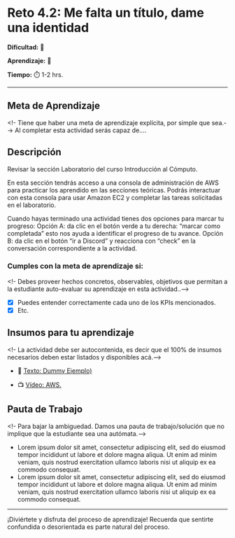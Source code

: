 # Reto 4.2: Me falta un título, dame una identidad


**Dificultad:** 🌻


**Aprendizaje:** 🍯


**Tiempo:** ⏱️ 1-2 hrs.

---

## Meta de Aprendizaje
<!- Tiene que haber una meta de aprendizaje explícita, por simple que sea.-->
Al completar esta actividad serás capaz de....

## Descripción
Revisar la sección Laboratorio del curso Introducción al Cómputo.

En esta sección tendrás acceso a una consola de administración de AWS para practicar los aprendido en las secciones teóricas. Podrás interactuar con esta consola para usar Amazon EC2 y completar las tareas solicitadas en el laboratorio. 

Cuando hayas terminado una actividad tienes dos opciones para marcar tu progreso:
Opción A: da clic en el botón verde a tu derecha: “marcar como completada” esto nos ayuda a identificar  el progreso de tu avance.
Opción B: da clic en el botón “ir a Discord” y reacciona con “check” en la conversación correspondiente a la actividad.


### Cumples con la meta de aprendizaje si:
<!- Debes proveer hechos concretos, observables, objetivos que permitan a la estudiante auto-evaluar su aprendizaje en esta actividad..-->

- [x] Puedes entender correctamente cada uno de los KPIs mencionados.
- [x] Etc.

## Insumos para tu aprendizaje
<!- La actividad debe ser autocontenida, es decir que el 100% de insumos necesarios deben estar listados y disponibles acá.-->
- 📄 [Texto: Dummy Ejemplo)](https://www.google.com/)

- 📺 [Vídeo: AWS.](https://www.youtube.com)

## Pauta de Trabajo
<!- Para bajar la ambiguedad. Damos una pauta de trabajo/solución que no implique que la estudiante sea una autómata.-->
- Lorem ipsum dolor sit amet, consectetur adipiscing elit, sed do eiusmod tempor incididunt ut labore et dolore magna aliqua. Ut enim ad minim veniam, quis nostrud exercitation ullamco laboris nisi ut aliquip ex ea commodo consequat. 
- Lorem ipsum dolor sit amet, consectetur adipiscing elit, sed do eiusmod tempor incididunt ut labore et dolore magna aliqua. Ut enim ad minim veniam, quis nostrud exercitation ullamco laboris nisi ut aliquip ex ea commodo consequat.

---

¡Diviértete y disfruta del proceso de aprendizaje! Recuerda que sentirte confundida o desorientada es parte natural del proceso.
